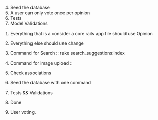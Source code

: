 4. Seed the database
1. A user can only vote once per opinion
5. Tests
5. Model Validations

<!-- the opinion from opinions to opinions and back is really fucking with your program. 

1. Turn everything back to opinion - > change and opinions -> opinions  -->


1. Everything that is a consider a core rails app file should use Opinion
2. Everything else should use change


2. Command for Search :: rake search_suggestions:index
3. Command for image upload ::


1. Check associations
2. Seed the database with one command
3. Tests && Validations
4. Done
5. User voting.